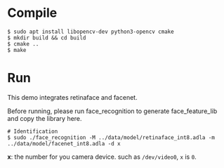 # Compile

```shell
$ sudo apt install libopencv-dev python3-opencv cmake
$ mkdir build && cd build
$ cmake ..
$ make
```

# Run

This demo integrates retinaface and facenet.

Before running, please run face_recognition to generate face_feature_lib and copy the library here.

```shell
# Identification
$ sudo ./face_recognition -M ../data/model/retinaface_int8.adla -m ../data/model/facenet_int8.adla -d x
```

**x**: the number for you camera device. such as `/dev/video0`, `x` is `0`.